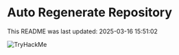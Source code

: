 # Auto Regenerate Repository

This README was last updated: 2025-03-16 15:51:02

 ![TryHackMe](https://tryhackme.com/badge/533634)